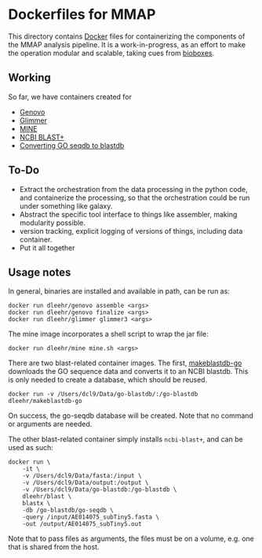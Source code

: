Dockerfiles for MMAP
====================

This directory contains [Docker](http://docker.com) files for containerizing the components of the MMAP analysis pipeline. It is a work-in-progress, as an effort to make the operation modular and scalable, taking cues from [bioboxes](https://github.com/bioboxes).

Working
-------

So far, we have containers created for

- [Genovo](genovo)
- [Glimmer](glimmer)
- [MINE](mine)
- [NCBI BLAST+](blast)
- [Converting GO seqdb to blastdb](makeblastdb-go)

To-Do
-----

- Extract the orchestration from the data processing in the python code, and containerize the processing, so that the orchestration could be run under something like galaxy.
- Abstract the specific tool interface to things like assembler, making modularity possible.
- version tracking, explicit logging of versions of things, including data container.
- Put it all together

Usage notes
-----------

In general, binaries are installed and available in path, can be run as:

    docker run dleehr/genovo assemble <args>
    docker run dleehr/genovo finalize <args>
    docker run dleehr/glimmer glimmer3 <args>

The mine image incorporates a shell script to wrap the jar file:

    docker run dleehr/mine mine.sh <args>

There are two blast-related container images. The first, [makeblastdb-go](makeblastdb-go)  downloads the GO sequence data and converts it to an NCBI blastdb. This is only needed to create a database, which should be reused.

    docker run -v /Users/dcl9/Data/go-blastdb/:/go-blastdb dleehr/makeblastdb-go

On success, the go-seqdb database will be created. Note that no command or arguments are needed.

The other blast-related container simply installs `ncbi-blast+`, and can be used as such:

    docker run \
        -it \
        -v /Users/dcl9/Data/fasta:/input \
        -v /Users/dcl9/Data/output:/output \
        -v /Users/dcl9/Data/go-blastdb:/go-blastdb \
        dleehr/blast \
        blastx \
        -db /go-blastdb/go-seqdb \
        -query /input/AE014075_subTiny5.fasta \
        -out /output/AE014075_subTiny5.out

Note that to pass files as arguments, the files must be on a volume, e.g. one that is shared from the host.
